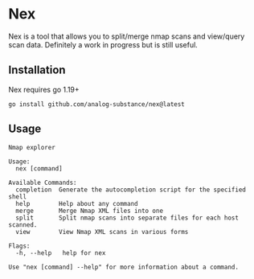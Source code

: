 # Nex

Nex is a tool that allows you to split/merge nmap scans and view/query scan data. Definitely a work in progress but is still useful.

## Installation

Nex requires go 1.19+
```
go install github.com/analog-substance/nex@latest
```

## Usage
```
Nmap explorer

Usage:
  nex [command]

Available Commands:
  completion  Generate the autocompletion script for the specified shell
  help        Help about any command
  merge       Merge Nmap XML files into one
  split       Split nmap scans into separate files for each host scanned.
  view        View Nmap XML scans in various forms

Flags:
  -h, --help   help for nex

Use "nex [command] --help" for more information about a command.

```